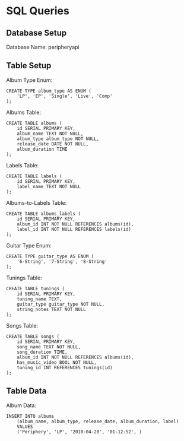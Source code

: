 # SQL Queries

## Database Setup
Database Name: peripheryapi

## Table Setup

Album Type Enum:
```roomsql
CREATE TYPE album_type AS ENUM (
    'LP', 'EP', 'Single', 'Live', 'Comp'
);
```

Albums Table:
```roomsql
CREATE TABLE albums (
    id SERIAL PRIMARY KEY,
    album_name TEXT NOT NULL,
    album_type album_type NOT NULL,
    release_date DATE NOT NULL,
    album_duration TIME
);
```

Labels Table:
```roomsql
CREATE TABLE labels (
    id SERIAL PRIMARY KEY,
    label_name TEXT NOT NULL
);
```

Albums-to-Labels Table:
```roomsql
CREATE TABLE albums_labels (
    id SERIAL PRIMARY KEY,
    album_id INT NOT NULL REFERENCES albums(id),
    label_id INT NOT NULL REFERENCES labels(id)
);
```

Guitar Type Enum:
```roomsql
CREATE TYPE guitar_type AS ENUM (
    '6-String', '7-String', '8-String'
);
```

Tunings Table:
```roomsql
CREATE TABLE tunings (
    id SERIAL PRIMARY KEY,
    tuning_name TEXT,
    guitar_type guitar_type NOT NULL,
    string_notes TEXT NOT NULL
);
```

Songs Table:
```roomsql
CREATE TABLE songs (
    id SERIAL PRIMARY KEY,
    song_name TEXT NOT NULL,
    song_duration TIME,
    album_id INT NOT NULL REFERENCES albums(id),
    has_music_video BOOL NOT NULL,
    tuning_id INT REFERENCES tunings(id)
);
```

## Table Data

Album Data:
```roomsql
INSERT INTO albums 
    (album_name, album_type, release_date, album_duration, label)
    VALUES
    ('Periphery', 'LP', '2010-04-20', '01-12-52', )
```